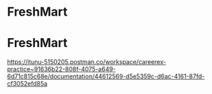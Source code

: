 # FreshMart
# FreshMart
https://itunu-5150205.postman.co/workspace/careerex-practice~91636b22-808f-4075-a649-6d71c815c68e/documentation/44612569-d5e5359c-d6ac-4161-87fd-cf3052efd85a
